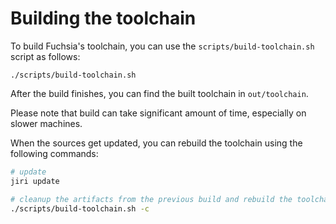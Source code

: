 # Building the toolchain

To build Fuchsia's toolchain, you can use the `scripts/build-toolchain.sh`
script as follows:

```
./scripts/build-toolchain.sh
```

After the build finishes, you can find the built toolchain in `out/toolchain`.

Please note that build can take significant amount of time, especially on
slower machines.

When the sources get updated, you can rebuild the toolchain using the following
commands:

```sh
# update
jiri update

# cleanup the artifacts from the previous build and rebuild the toolchain
./scripts/build-toolchain.sh -c
```

